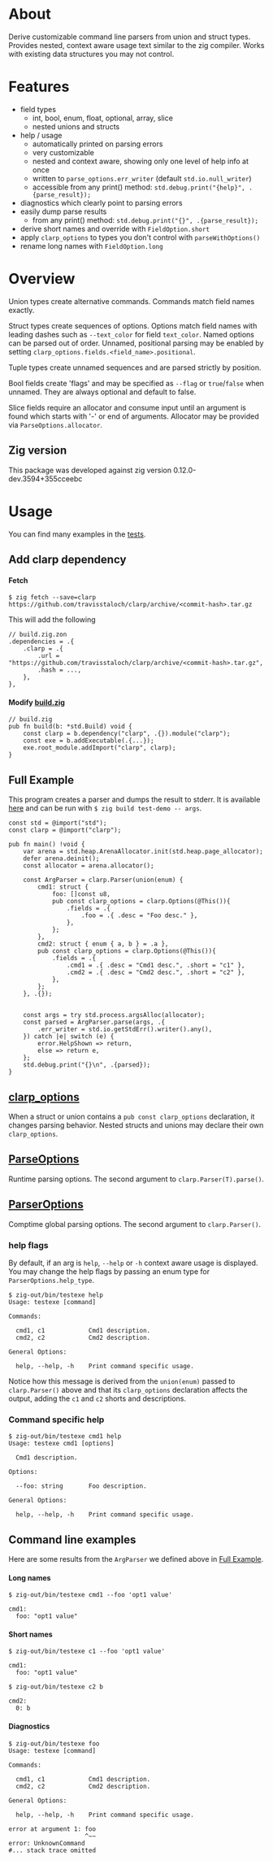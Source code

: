 # About

Derive customizable command line parsers from union and struct types.  Provides nested, context aware usage text similar to the zig compiler.  Works with existing data structures you may not control.

# Features

* field types
  * int, bool, enum, float, optional, array, slice
  * nested unions and structs
* help / usage
  * automatically printed on parsing errors
  * very customizable
  * nested and context aware, showing only one level of help info at once
  * written to `parse_options.err_writer` (default `std.io.null_writer`)
  * accessible from any print() method: `std.debug.print("{help}", .{parse_result});`
* diagnostics which clearly point to parsing errors
* easily dump parse results
  * from any print() method: `std.debug.print("{}", .{parse_result});`
* derive short names and override with `FieldOption.short`
* apply `clarp_options` to types you don't control with `parseWithOptions()`
* rename long names with `FieldOption.long`

# Overview
Union types create alternative commands.  Commands match field names exactly.

Struct types create sequences of options.  Options match field names with leading dashes such as `--text_color` for field `text_color`.  Named options can be parsed out of order.  Unnamed, positional parsing may be enabled by setting `clarp_options.fields.<field_name>.positional`.

Tuple types create unnamed sequences and are parsed strictly by position.

Bool fields create 'flags' and may be specified as `--flag` or `true`/`false` when unnamed.  They are always optional and default to false.

Slice fields require an allocator and consume input until an argument is found which starts with '-' or end of arguments.  Allocator may be provided via `ParseOptions.allocator`.

## Zig version
This package was developed against zig version 0.12.0-dev.3594+355cceebc

# Usage
You can find many examples in the [tests](src/tests.zig).

## Add clarp dependency

#### Fetch
```console
$ zig fetch --save=clarp https://github.com/travisstaloch/clarp/archive/<commit-hash>.tar.gz
```
This will add the following
```zig
// build.zig.zon
.dependencies = .{
    .clarp = .{
        .url = "https://github.com/travisstaloch/clarp/archive/<commit-hash>.tar.gz",
        .hash = ...,
    },
},
```

#### Modify [build.zig](build.zig#L26)

```zig
// build.zig
pub fn build(b: *std.Build) void {
    const clarp = b.dependency("clarp", .{}).module("clarp");
    const exe = b.addExecutable(.{...});
    exe.root_module.addImport("clarp", clarp);
}
```

## Full Example
This program creates a parser and dumps the result to stderr.  It is available [here](src/test-demo.zig) and can be run with `$ zig build test-demo -- args`.
```zig
const std = @import("std");
const clarp = @import("clarp");

pub fn main() !void {
    var arena = std.heap.ArenaAllocator.init(std.heap.page_allocator);
    defer arena.deinit();
    const allocator = arena.allocator();

    const ArgParser = clarp.Parser(union(enum) {
        cmd1: struct {
            foo: []const u8,
            pub const clarp_options = clarp.Options(@This()){
                .fields = .{
                    .foo = .{ .desc = "Foo desc." },
                },
            };
        },
        cmd2: struct { enum { a, b } = .a },
        pub const clarp_options = clarp.Options(@This()){
            .fields = .{
                .cmd1 = .{ .desc = "Cmd1 desc.", .short = "c1" },
                .cmd2 = .{ .desc = "Cmd2 desc.", .short = "c2" },
            },
        };
    }, .{});


    const args = try std.process.argsAlloc(allocator);
    const parsed = ArgParser.parse(args, .{
        .err_writer = std.io.getStdErr().writer().any(),
    }) catch |e| switch (e) {
        error.HelpShown => return,
        else => return e,
    };
    std.debug.print("{}\n", .{parsed});
}
```

## [clarp_options](src/clarp.zig#L29)
When a struct or union contains a `pub const clarp_options` declaration, it changes parsing behavior.  Nested structs and unions may declare their own `clarp_options`.

## [ParseOptions](src/clarp.zig#L59)
Runtime parsing options. The second argument to `clarp.Parser(T).parse()`.

## [ParserOptions](src/clarp.zig#L66)
Comptime global parsing options. The second argument to `clarp.Parser()`.

### help flags
By default, if an arg is `help`, `--help` or `-h` context aware usage is displayed.  You may change the help flags by passing an enum type for `ParserOptions.help_type`.

```console
$ zig-out/bin/testexe help
Usage: testexe [command]

Commands:

  cmd1, c1            Cmd1 description.
  cmd2, c2            Cmd2 description.

General Options:

  help, --help, -h    Print command specific usage.
```

Notice how this message is derived from the `union(enum)` passed to `clarp.Parser()` above and that its `clarp_options` declaration affects the output, adding the `c1` and `c2` shorts and descriptions.

### Command specific help

```console
$ zig-out/bin/testexe cmd1 help
Usage: testexe cmd1 [options]

  Cmd1 description.

Options:

  --foo: string       Foo description.

General Options:

  help, --help, -h    Print command specific usage.
```

## Command line examples
Here are some results from the `ArgParser` we defined above in [Full Example](#full-example).

#### Long names
```console
$ zig-out/bin/testexe cmd1 --foo 'opt1 value'

cmd1: 
  foo: "opt1 value"
```

#### Short names
```console
$ zig-out/bin/testexe c1 --foo 'opt1 value'

cmd1: 
  foo: "opt1 value"

$ zig-out/bin/testexe c2 b

cmd2: 
  0: b
```
#### Diagnostics
```console
$ zig-out/bin/testexe foo
Usage: testexe [command]

Commands:

  cmd1, c1            Cmd1 description.
  cmd2, c2            Cmd2 description.

General Options:

  help, --help, -h    Print command specific usage.

error at argument 1: foo
                     ^~~
error: UnknownCommand
#... stack trace omitted
```
